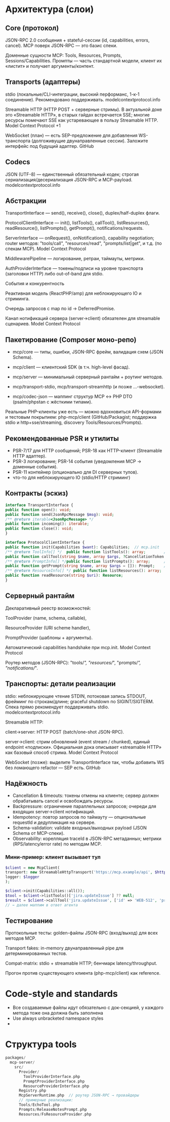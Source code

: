 # Архитектура (слои)

## Core (протокол)

JSON-RPC 2.0 сообщения + stateful-сессии (id, capabilities, errors, cancel). MCP поверх JSON-RPC — это базис спеки.

Доменные сущности MCP: Tools, Resources, Prompts, Sessions/Capabilities.
Промпты — часть стандартной модели, клиент их «листит» и получает аргументы/контент.

## Transports (адаптеры)

stdio (локальные/CLI-интеграции, высокий перформанс, 1-к-1 соединение). Рекомендовано поддерживать.
modelcontextprotocol.info

Streamable HTTP (HTTP POST + серверные стримы). В актуальной доке это «Streamable HTTP», в старых гайдах встречается SSE; многие ресурсы помечают SSE как устаревающее в пользу Streamable HTTP.
Model Context Protocol
+1

WebSocket (план) — есть SEP-предложение для добавления WS-транспорта (долгоживущие двунаправленные сессии). Заложите интерфейс под будущий адаптер.
GitHub

## Codecs

JSON (UTF-8) — единственный обязательный кодек; строгая сериализация/десериализация JSON-RPC и MCP-payload.
modelcontextprotocol.info

## Абстракции

TransportInterface — send(), receive(), close(), duplex/half-duplex флаги.

ProtocolClientInterface — init(), listTools(), callTool(), listResources(), readResource(), listPrompts(), getPrompt(), notifications/requests.

ServerInterface — onRequest(), onNotification(), capability negotiation; router методов: "tools/call", "resources/read", "prompts/list|get", и т.д. (по спекам MCP).
Model Context Protocol

MiddlewarePipeline — логирование, ретраи, таймауты, метрики.

AuthProviderInterface — токены/подписи на уровне транспорта (заголовки HTTP) либо out-of-band для stdio.

События и конкурентность

Реактивная модель (ReactPHP/amp) для неблокирующего IO и стриминга.

Очередь запросов с map по id → DeferredPromise.

Канал нотификаций сервера (server→client) обязателен для streamable сценариев.
Model Context Protocol

## Пакетирование (Composer моно-репо)

- mcp/core — типы, ошибки, JSON-RPC фрейм, валидация схем (JSON Schema).

- mcp/client — клиентский SDK (в т.ч. high-level фасад).

- mcp/server — минимальный серверный рантайм + роутинг методов.

- mcp/transport-stdio, mcp/transport-streamhttp (и позже …-websocket).

- mcp/codec-json — маппинг структур MCP ↔ PHP DTO (psalm/phpstan с жёсткими типами).

Реальные PHP-клиенты уже есть — можно вдохновиться API-формами и тестовым покрытием: php-mcp/client (GitHub/Packagist; поддержка stdio и http+sse/streaming, discovery Tools/Resources/Prompts).

## Рекомендованные PSR и утилиты

- PSR-7/17 для HTTP сообщений; PSR-18 как HTTP-клиент (Streamable HTTP адаптер).
- PSR-3 логирование; PSR-14 события (уведомления MCP → доменные события).
- PSR-11 контейнер (опционально для DI серверных тулов).
- что-то для неблокирующего IO (stdio/HTTP стриминг)

## Контракты (эскиз)

```php
interface TransportInterface {
public function open(): void;
public function send(JsonRpcMessage $msg): void;
/** @return iterable<JsonRpcMessage> */
public function incoming(): iterable;
public function close(): void;
}

interface ProtocolClientInterface {
public function init(Capabilities $want): Capabilities;  // mcp.init
/** @return ToolInfo[] */  public function listTools(): array;        // tools/list
public function callTool(string $name, array $args, ?CancellationToken $c = null): ToolResult; // tools/call
/** @return PromptInfo[] */public function listPrompts(): array;      // prompts/list
public function getPrompt(string $name, array $args = []): Prompt;    // prompts/get
/** @return ResourceInfo[] */ public function listResources(): array;  // resources/list
public function readResource(string $uri): Resource;                   // resources/read
}
```

## Серверный рантайм

Декларативный реестр возможностей:

ToolProvider (name, schema, callable),

ResourceProvider (URI scheme handler),

PromptProvider (шаблоны + аргументы).

Автоматический capabilities handshake при mcp.init.
Model Context Protocol

Роутер методов (JSON-RPC): "tools/*", "resources/*", "prompts/*", "notifications/*".

## Транспорты: детали реализации

stdio: неблокирующее чтение STDIN, потоковая запись STDOUT, фрейминг по строкам/длине; graceful shutdown по SIGINT/SIGTERM. Спека прямо рекомендует поддерживать stdio.
modelcontextprotocol.info

Streamable HTTP:

client→server: HTTP POST (batch/one-shot JSON-RPC).

server→client: стрим обновлений (event stream / chunked), единый endpoint «подписки». Официальная дока описывает «streamable HTTP» как базовый способ стрима.
Model Context Protocol

WebSocket (позже): выделите TransportInterface так, чтобы добавить WS без ломающего refactor — SEP есть.
GitHub

## Надёжность

- Cancellation & timeouts: токены отмены на клиенте; сервер должен обрабатывать cancel и освобождать ресурсы.
- Backpressure: ограничение параллельных запросов; очереди для входящих server→client нотификаций.
- Idempotency: повтор запросов по таймауту — опциональные requestId и дедупликация на сервере.
- Schema-validation: validate входных/выходных payload (JSON Schema от MCP-спеки).
- Observability: корелляция traceId в JSON-RPC метаданных; метрики (RPS/latency/error rate) по методам MCP.

###  Мини-пример: клиент вызывает тул

```php
$client = new McpClient(
transport: new StreamableHttpTransport('https://mcp.example/api', $httpClient),
logger: $logger
);

$client->init(Capabilities::all());
$tool = $client->listTools()['jira.updateIssue'] ?? null;
$result = $client->callTool('jira.updateIssue', ['id' => 'WEB-512', 'priority' => 'High']);
// → далее маппим в ответ агента
```

## Тестирование

Протокольные тесты: golden-файлы JSON-RPC (вход/выход) для всех методов MCP.

Transport fakes: in-memory двунаправленный pipe для детерминированных тестов.

Compat-matrix: stdio + streamable HTTP; бенчмарк latency/throughput.

Прогон против существующего клиента (php-mcp/client) как reference.

# Code-style and standards

- Все создаваемые файлы идут обязательно с док-секцией, у каждого метода тоже она должна быть заполнена
- Use always unbracketed namespace styles
- 
# Структура tools

```php
packages/
  mcp-server/
    src/
      Provider/
        ToolProviderInterface.php
        PromptProviderInterface.php
        ResourceProviderInterface.php
      Registry.php
      McpServerRuntime.php  // роутер JSON-RPC → провайдеры
      // примерные реализации:
      Tools/EchoTool.php
      Prompts/ReleaseNotesPrompt.php
      Resources/FsResourceProvider.php

```
